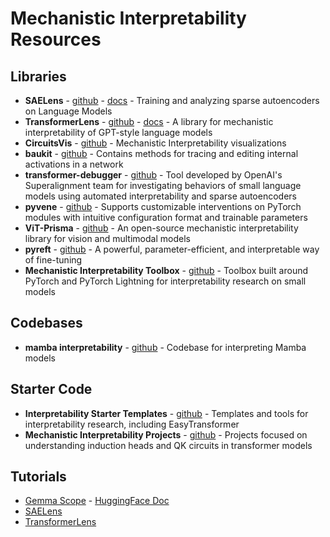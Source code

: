 # Mechanistic Interpretability Resources

## Libraries

- **SAELens** - [github](https://github.com/jbloomAus/SAELens) - [docs](https://jbloomaus.github.io/SAELens/) - Training and analyzing sparse autoencoders on Language Models
- **TransformerLens** - [github](https://github.com/neelnanda-io/TransformerLens) - [docs](https://transformerlensorg.github.io/TransformerLens/) - A library for mechanistic interpretability of GPT-style language models
- **CircuitsVis** - [github](https://github.com/alan-cooney/CircuitsVis) - Mechanistic Interpretability visualizations
- **baukit** - [github](https://github.com/davidbau/baukit) - Contains methods for tracing and editing internal activations in a network
- **transformer-debugger** - [github](https://github.com/openai/transformer-debugger) - Tool developed by OpenAI's Superalignment team for investigating behaviors of small language models using automated interpretability and sparse autoencoders
- **pyvene** - [github](https://github.com/stanfordnlp/pyvene) - Supports customizable interventions on PyTorch modules with intuitive configuration format and trainable parameters
- **ViT-Prisma** - [github](https://github.com/soniajoseph/ViT-Prisma) - An open-source mechanistic interpretability library for vision and multimodal models
- **pyreft** - [github](https://github.com/stanfordnlp/pyreft) - A powerful, parameter-efficient, and interpretable way of fine-tuning
- **Mechanistic Interpretability Toolbox** - [github](https://github.com/adamcasson/mechanistic-interpretability) - Toolbox built around PyTorch and PyTorch Lightning for interpretability research on small models

## Codebases

- **mamba interpretability** - [github](https://github.com/Phylliida/mamba_interp) - Codebase for interpreting Mamba models

## Starter Code

- **Interpretability Starter Templates** - [github](https://github.com/apartresearch/interpretability-starter) - Templates and tools for interpretability research, including EasyTransformer
- **Mechanistic Interpretability Projects** - [github](https://github.com/ayyucekizrak/Mechanistic-Interpretability) - Projects focused on understanding induction heads and QK circuits in transformer models

## Tutorials

- [Gemma Scope](https://colab.research.google.com/drive/17dQFYUYnuKnP6OwQPH9v_GSYUW5aj-Rp?ts=66a77041) - [HuggingFace Doc](https://huggingface.co/google/gemma-scope)
- [SAELens](https://colab.research.google.com/github/neelnanda-io/TransformerLens/blob/main/demos/Main_Demo.ipynb)
- [TransformerLens](https://colab.research.google.com/github/neelnanda-io/TransformerLens/blob/main/demos/Main_Demo.ipynb)